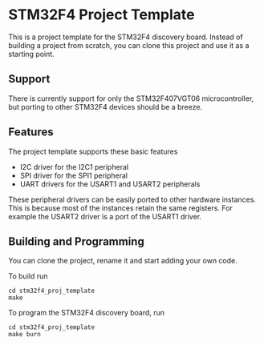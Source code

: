 # STM32F4 Project Template
This is a project template for the STM32F4 discovery board. 
Instead of building a project from scratch, you can clone this project
and use it as a starting point. 

## Support
There is currently support for only the STM32F407VGT06 microcontroller, but
porting to other STM32F4 devices should be a breeze.

## Features
The project template supports these basic features

- I2C driver for the I2C1 peripheral
- SPI driver for the SPI1 peripheral
- UART drivers for the USART1 and USART2 peripherals

These peripheral drivers can be easily ported to other hardware instances.
This is because most of the instances retain the same registers.
For example the USART2 driver is a port of the USART1 driver. 

## Building and Programming
You can clone the project, rename it and start adding your own code.

To build run
```
cd stm32f4_proj_template
make
```

To program the STM32F4 discovery board, run 
```
cd stm32f4_proj_template
make burn
```
